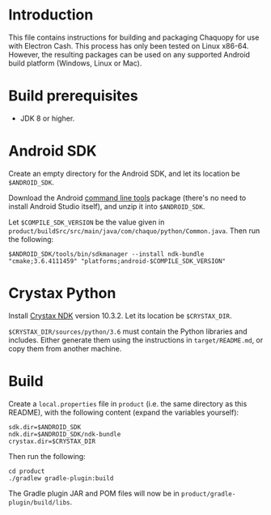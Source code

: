 # Introduction

This file contains instructions for building and packaging Chaquopy for use with Electron
Cash. This process has only been tested on Linux x86-64. However, the resulting packages can be
used on any supported Android build platform (Windows, Linux or Mac).


# Build prerequisites

* JDK 8 or higher.


# Android SDK

Create an empty directory for the Android SDK, and let its location be `$ANDROID_SDK`.

Download the Android [command line tools](https://developer.android.com/studio/) package
(there's no need to install Android Studio itself), and unzip it into `$ANDROID_SDK`.

Let `$COMPILE_SDK_VERSION` be the value given in
`product/buildSrc/src/main/java/com/chaquo/python/Common.java`. Then run the following:

	$ANDROID_SDK/tools/bin/sdkmanager --install ndk-bundle "cmake;3.6.4111459" "platforms;android-$COMPILE_SDK_VERSION"


# Crystax Python

Install [Crystax NDK](https://www.crystax.net/en/download) version 10.3.2. Let its location be
`$CRYSTAX_DIR`.

`$CRYSTAX_DIR/sources/python/3.6` must contain the Python libraries and includes.  Either
generate them using the instructions in `target/README.md`, or copy them from another machine.


# Build

Create a `local.properties` file in `product` (i.e. the same directory as this README), with
the following content (expand the variables yourself):

	sdk.dir=$ANDROID_SDK
	ndk.dir=$ANDROID_SDK/ndk-bundle
	crystax.dir=$CRYSTAX_DIR

Then run the following:

	cd product
	./gradlew gradle-plugin:build

The Gradle plugin JAR and POM files will now be in `product/gradle-plugin/build/libs`.
